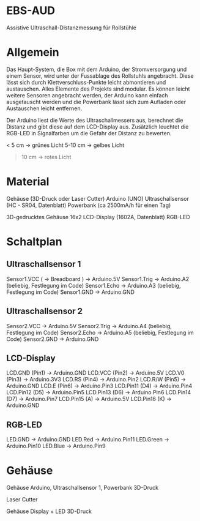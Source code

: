 # EBS-AUD
Assistive Ultraschall-Distanzmessung für Rollstühle


# Allgemein
Das Haupt-System, die Box mit dem Arduino, der Stromversorgung und einem Sensor, wird unter der Fussablage des Rollstuhls angebracht. Diese lässt sich durch Klettverschluss-Punkte leicht abmontieren und austauschen. Alles Elemente des Projekts sind modular. Es können leicht weitere Sensoren angebracht werden, der Arduino kann einfach ausgetauscht werden und die Powerbank lässt sich zum Aufladen oder Austauschen leicht entfernen.

Der Arduino liest die Werte des Ultraschallmessers aus, berechnet die Distanz und gibt diese auf dem LCD-Display aus. Zusätzlich leuchtet die RGB-LED in Signalfarben um die Gefahr der Distanz zu bewerten.

< 5 cm → grünes Licht
5-10 cm → gelbes Licht
> 10 cm → rotes Licht


# Material
Gehäuse (3D-Druck oder Laser Cutter)
Arduino (UNO)
Ultraschallsensor (HC - SR04, Datenblatt)
Powerbank (ca 2500mA/h für einen Tag)

3D-gedrucktes Gehäuse
16x2 LCD-Display (1602A, Datenblatt)
RGB-LED

# Schaltplan

## Ultraschallsensor 1
Sensor1.VCC ( → Breadboard ) → Arduino.5V
Sensor1.Trig → Arduino.A2 (beliebig, Festlegung im Code)
Sensor1.Echo → Arduino.A3 (beliebig, Festlegung im Code)
Sensor1.GND → Arduino.GND


## Ultraschallsensor 2
Sensor2.VCC → Arduino.5V
Sensor2.Trig → Arduino.A4 (beliebig, Festlegung im Code)
Sensor2.Echo → Arduino.A5 (beliebig, Festlegung im Code)
Sensor2.GND → Arduino.GND


## LCD-Display
LCD.GND (Pin1) → Arduino.GND
LCD.VCC (Pin2) → Arduino.5V
LCD.V0 (Pin3) → Arduino.3V3
LCD.RS (Pin4) → Arduino.Pin2
LCD.R/W (Pin5) → Arduino.GND
LCD.E (Pin6) → Arduino.Pin3
LCD.Pin11 (D4) → Arduino.Pin4
LCD.Pin12 (D5) → Arduino.Pin5
LCD.Pin13 (D6) → Arduino.Pin6
LCD.Pin14 (D7) → Arduino.Pin7
LCD.Pin15 (A) → Arduino.5V
LCD.Pin16 (K) → Arduino.GND


## RGB-LED
LED.GND → Arduino.GND
LED.Red → Arduino.Pin11
LED.Green → Arduino.Pin10
LED.Blue → Arduino.Pin9


# Gehäuse

Gehäuse Arduino, Ultraschallsensor 1, Powerbank
3D-Druck

Laser Cutter

Gehäuse Display + LED 3D-Druck
